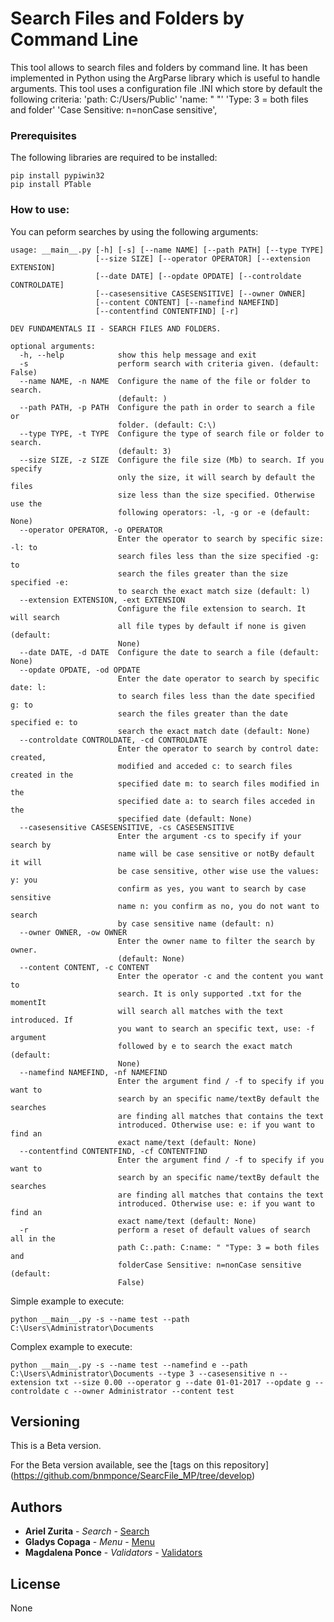 # Search Files and Folders by Command Line

This tool allows to search files and folders by command line. It has been implemented in Python using the ArgParse library which is useful to handle arguments.
This tool uses a configuration file .INI which store by default the following criteria:
'path: C:/Users/Public'
'name: " "'
'Type: 3 = both files and folder'
'Case Sensitive: n=nonCase sensitive',

### Prerequisites

The following libraries are required to be installed:

```
pip install pypiwin32
pip install PTable
```

### How to use:

You can peform searches by using the following arguments:

```
usage: __main__.py [-h] [-s] [--name NAME] [--path PATH] [--type TYPE]
                   [--size SIZE] [--operator OPERATOR] [--extension EXTENSION]
                   [--date DATE] [--opdate OPDATE] [--controldate CONTROLDATE]
                   [--casesensitive CASESENSITIVE] [--owner OWNER]
                   [--content CONTENT] [--namefind NAMEFIND]
                   [--contentfind CONTENTFIND] [-r]

DEV FUNDAMENTALS II - SEARCH FILES AND FOLDERS.

optional arguments:
  -h, --help            show this help message and exit
  -s                    perform search with criteria given. (default: False)
  --name NAME, -n NAME  Configure the name of the file or folder to search.
                        (default: )
  --path PATH, -p PATH  Configure the path in order to search a file or
                        folder. (default: C:\)
  --type TYPE, -t TYPE  Configure the type of search file or folder to search.
                        (default: 3)
  --size SIZE, -z SIZE  Configure the file size (Mb) to search. If you specify
                        only the size, it will search by default the files
                        size less than the size specified. Otherwise use the
                        following operators: -l, -g or -e (default: None)
  --operator OPERATOR, -o OPERATOR
                        Enter the operator to search by specific size: -l: to
                        search files less than the size specified -g: to
                        search the files greater than the size specified -e:
                        to search the exact match size (default: l)
  --extension EXTENSION, -ext EXTENSION
                        Configure the file extension to search. It will search
                        all file types by default if none is given (default:
                        None)
  --date DATE, -d DATE  Configure the date to search a file (default: None)
  --opdate OPDATE, -od OPDATE
                        Enter the date operator to search by specific date: l:
                        to search files less than the date specified g: to
                        search the files greater than the date specified e: to
                        search the exact match date (default: None)
  --controldate CONTROLDATE, -cd CONTROLDATE
                        Enter the operator to search by control date: created,
                        modified and acceded c: to search files created in the
                        specified date m: to search files modified in the
                        specified date a: to search files acceded in the
                        specified date (default: None)
  --casesensitive CASESENSITIVE, -cs CASESENSITIVE
                        Enter the argument -cs to specify if your search by
                        name will be case sensitive or notBy default it will
                        be case sensitive, other wise use the values: y: you
                        confirm as yes, you want to search by case sensitive
                        name n: you confirm as no, you do not want to search
                        by case sensitive name (default: n)
  --owner OWNER, -ow OWNER
                        Enter the owner name to filter the search by owner.
                        (default: None)
  --content CONTENT, -c CONTENT
                        Enter the operator -c and the content you want to
                        search. It is only supported .txt for the momentIt
                        will search all matches with the text introduced. If
                        you want to search an specific text, use: -f argument
                        followed by e to search the exact match (default:
                        None)
  --namefind NAMEFIND, -nf NAMEFIND
                        Enter the argument find / -f to specify if you want to
                        search by an specific name/textBy default the searches
                        are finding all matches that contains the text
                        introduced. Otherwise use: e: if you want to find an
                        exact name/text (default: None)
  --contentfind CONTENTFIND, -cf CONTENTFIND
                        Enter the argument find / -f to specify if you want to
                        search by an specific name/textBy default the searches
                        are finding all matches that contains the text
                        introduced. Otherwise use: e: if you want to find an
                        exact name/text (default: None)
  -r                    perform a reset of default values of search all in the
                        path C:.path: C:name: " "Type: 3 = both files and
                        folderCase Sensitive: n=nonCase sensitive (default:
                        False)
```

Simple example to execute:
```
python __main__.py -s --name test --path C:\Users\Administrator\Documents
```
Complex example to execute:
```
python __main__.py -s --name test --namefind e --path C:\Users\Administrator\Documents --type 3 --casesensitive n --extension txt --size 0.00 --operator g --date 01-01-2017 --opdate g --controldate c --owner Administrator --content test
```

## Versioning

This is a Beta version.

For the Beta version available, see the [tags on this repository] (https://github.com/bnmponce/SearcFile_MP/tree/develop)

## Authors
* **Ariel Zurita** - *Search* - [Search](https://github.com/bnmponce/SearcFile_MP/tree/develop/search_files_mag/src/com/jalasoft/search_files/search)
* **Gladys Copaga** - *Menu* - [Menu](https://github.com/bnmponce/SearcFile_MP/tree/develop/search_files_mag/src/com/jalasoft/search_files/menu)
* **Magdalena Ponce** - *Validators* - [Validators](https://github.com/bnmponce/SearcFile_MP/tree/develop/search_files_mag/src/com/jalasoft/search_files/utils)

## License

None